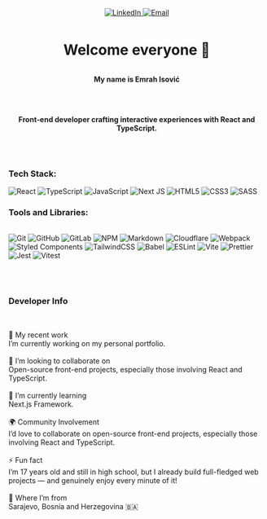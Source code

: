 <br></br>

<div align="center">
<a href="https://linkedin.com/in/emrah-isovic-380127353">
<img src="https://img.shields.io/badge/LinkedIn-%230077B5?style=for-the-badge&logo=LinkedIn&logoColor=white" alt="LinkedIn"/>
</a>
<a href="mailto:emrahisovic20@gmail.com">
<img src="https://img.shields.io/badge/Email-D14836?style=for-the-badge&logo=Gmail&logoColor=white" alt="Email"/>
</a>
</div>
<div style="margin-top:48px;"></div>
<h1 align="center">Welcome everyone 👋</h1>
<div style="margin-top:32px;"></div>
<p align="center"><strong>My name is Emrah Isović</strong></p>

<br></br>

<p align="center"><b>Front-end developer crafting interactive experiences with React and TypeScript.</b><p>

<br></br>

### Tech Stack: 

![React](https://img.shields.io/badge/react-%2320232a.svg?style=for-the-badge&logo=react&logoColor=%2361DAFB) ![TypeScript](https://img.shields.io/badge/typescript-%23007ACC.svg?style=for-the-badge&logo=typescript&logoColor=white) ![JavaScript](https://img.shields.io/badge/javascript-%23323330.svg?style=for-the-badge&logo=javascript&logoColor=%23F7DF1E) ![Next JS](https://img.shields.io/badge/Next-black?style=for-the-badge&logo=next.js&logoColor=white) ![HTML5](https://img.shields.io/badge/html5-%23E34F26.svg?style=for-the-badge&logo=html5&logoColor=white)  ![CSS3](https://img.shields.io/badge/css-%231572B6.svg?style=for-the-badge&logo=css&logoColor=white) ![SASS](https://img.shields.io/badge/SASS-hotpink.svg?style=for-the-badge&logo=SASS&logoColor=white)


### Tools and Libraries:

<div style="margin-top:32px;"></div>

![Git](https://img.shields.io/badge/git-%23F05033.svg?style=for-the-badge&logo=git&logoColor=white) ![GitHub](https://img.shields.io/badge/github-%23121011.svg?style=for-the-badge&logo=github&logoColor=white) ![GitLab](https://img.shields.io/badge/gitlab-%23181717.svg?style=for-the-badge&logo=gitlab&logoColor=white) ![NPM](https://img.shields.io/badge/NPM-%23CB3837.svg?style=for-the-badge&logo=npm&logoColor=white)
![Markdown](https://img.shields.io/badge/markdown-%23000000.svg?style=for-the-badge&logo=markdown&logoColor=white) ![Cloudflare](https://img.shields.io/badge/Cloudflare-F38020?style=for-the-badge&logo=Cloudflare&logoColor=white) ![Webpack](https://img.shields.io/badge/webpack-%238DD6F9.svg?style=for-the-badge&logo=webpack&logoColor=black) ![Styled Components](https://img.shields.io/badge/styled--components-DB7093?style=for-the-badge&logo=styled-components&logoColor=white) ![TailwindCSS](https://img.shields.io/badge/tailwindcss-%2338B2AC.svg?style=for-the-badge&logo=tailwind-css&logoColor=white) ![Babel](https://img.shields.io/badge/Babel-F9DC3e?style=for-the-badge&logo=babel&logoColor=black) ![ESLint](https://img.shields.io/badge/ESLint-4B3263?style=for-the-badge&logo=eslint&logoColor=white) ![Vite](https://img.shields.io/badge/vite-%23646CFF.svg?style=for-the-badge&logo=vite&logoColor=white) ![Prettier](https://img.shields.io/badge/prettier-%23F7B93E.svg?style=for-the-badge&logo=prettier&logoColor=black) ![Jest](https://img.shields.io/badge/Jest-purple?style=for-the-badge&logo=jest&logoColor=white)
![Vitest](https://img.shields.io/badge/Vitest-green?style=for-the-badge&logo=vitest&logoColor=white)

<br></br>

### Developer Info

<div style="margin-top:48px;"></div>

<section style="font-size:14px;">🔭 My recent work<br>I’m currently working on my personal portfolio.<br><br>👯 I’m looking to collaborate on<br>Open-source front-end projects, especially those involving React and TypeScript.<br><br>🌱 I’m currently learning<br>Next.js Framework.<br><br>🌍 Community Involvement<br>I’d love to collaborate on open-source front-end projects, especially those involving React and TypeScript.<br><br>⚡ Fun fact<br>I’m 17 years old and still in high school, but I already build full-fledged web projects — and genuinely enjoy every minute of it!<br><br>📌 Where I’m from<br>Sarajevo, Bosnia and Herzegovina 🇧🇦</section>

<br></br>

<!-- Proudly created with GPRM ( https://gprm.itsvg.in ) -->
